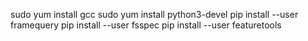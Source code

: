 sudo yum install gcc
sudo yum install python3-devel
pip install --user framequery
pip install --user fsspec
pip install --user featuretools



